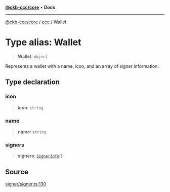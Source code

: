 [**@ckb-ccc/core**](README.md) • **Docs**

***

[@ckb-ccc/core](README.md) / [ccc](Namespace.ccc.md) / Wallet

# Type alias: Wallet

> **Wallet**: `object`

Represents a wallet with a name, icon, and an array of signer information.

## Type declaration

### icon

> **icon**: `string`

### name

> **name**: `string`

### signers

> **signers**: [`SignerInfo`](ccc.Class.SignerInfo.md)[]

## Source

[signer/signer.ts:130](https://github.com/SpectreMercury/ccc/blob/1b34760fdeb60ebebc0a7e641c12ef11dff1e7d0/packages/core/src/signer/signer.ts#L130)
